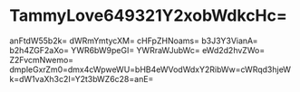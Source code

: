 # TammyLove649321Y2xobWdkcHc=
anFtdW55b2k=
dWRmYmtycXM=
cHFpZHNoams=
b3J3Y3VianA=
b2h4ZGF2aXo=
YWR6bW9peGI=
YWRraWJubWc=
eWd2d2hvZWo=
Z2FvcmNwemo=
dmpleGxrZm0=dmx4cWpweWU=bHB4eWVodWdxY2RibWw=cWRqd3hjeWk=dW1vaXh3c2I=Y2t3bWZ6c28=anE=
